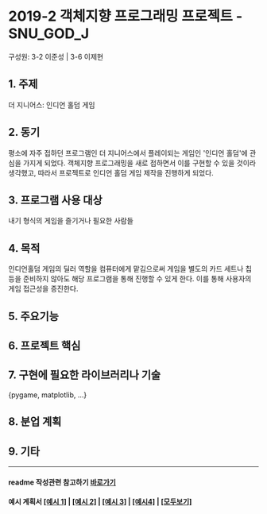 # 2019-2 객체지향 프로그래밍 프로젝트 - **SNU_GOD_J**
구성원: 3-2 이준성 | 3-6 이제현

## 1. 주제
더 지니어스: 인디언 홀덤 게임

## 2. 동기
평소에 자주 접하던 프로그램인 더 지니어스에서 플레이되는 게임인 '인디언 홀덤'에 관심을 가지게 되었다.
객체지향 프로그래밍을 새로 접하면서 이를 구현할 수 있을 것이라 생각했고, 따라서 프로젝트로 인디언 홀덤 게임 제작을 진행하게 되었다. 

## 3. 프로그램 사용 대상
내기 형식의 게임을 즐기거나 필요한 사람들

## 4. 목적
인디언홀덤 게임의 딜러 역할을 컴퓨터에게 맡김으로써 게임을 별도의 카드 세트나 칩 등을 준비하지 않아도 해당 프로그램을 통해 진행할 수 있게 한다. 
이를 통해 사용자의 게임 접근성을 증진한다.

## 5. 주요기능


## 6. 프로젝트 핵심


## 7. 구현에 필요한 라이브러리나 기술
{pygame, matplotlib,  ...}

## 8. **분업 계획**


## 9. 기타

<hr>

#### readme 작성관련 참고하기 [바로가기](https://heropy.blog/2017/09/30/markdown/)

#### 예시 계획서 [[예시 1]](https://docs.google.com/document/d/1hcuGhTtmiTUxuBtr3O6ffrSMahKNhEj33woE02V-84U/edit?usp=sharing) | [[예시 2]](https://docs.google.com/document/d/1FmxTZvmrroOW4uZ34Xfyyk9ejrQNx6gtsB6k7zOvHYE/edit?usp=sharing) | [[예시 3]](https://github.com/goldmango328/2018-OOP-Python-Light) | [[예시4]](https://github.com/ssy05468/2018-OOP-Python-lightbulb) | [[모두보기]](https://github.com/kadragon/oop_project_ex/network/members)
